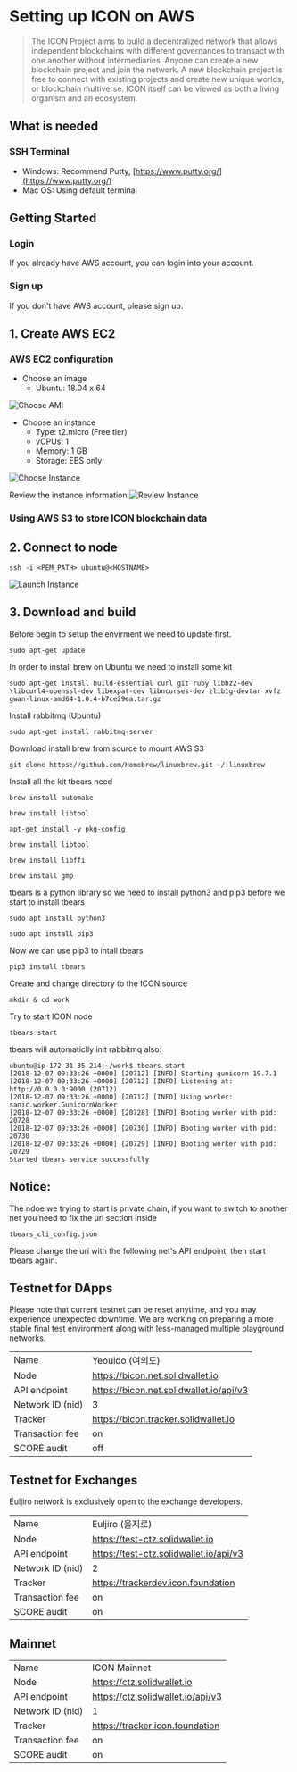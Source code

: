 # Setting up ICON on AWS

> The ICON Project aims to build a decentralized network that allows independent blockchains with different governances to transact with one another without intermediaries. Anyone can create a new blockchain project and join the network. A new blockchain project is free to connect with existing projects and create new unique worlds, or blockchain multiverse. ICON itself can be viewed as both a living organism and an ecosystem.


## What is needed

### SSH Terminal 
- Windows: Recommend Putty, [https://www.putty.org/](https://www.putty.org/)
- Mac OS: Using default terminal

## Getting Started

### Login
If you already have AWS account, you can login into your account.

### Sign up
If you don't have AWS account, please sign up.

## 1. Create AWS EC2

### AWS EC2 configuration
- Choose an image
    - Ubuntu: 18.04 x 64

![Choose AMI](https://s3.amazonaws.com/kaizen-images/github/aws_choose_ami.png)

- Choose an instance
    - Type: t2.micro (Free tier)
    - vCPUs: 1
    - Memory: 1 GB
    - Storage: EBS only

![Choose Instance](https://s3.amazonaws.com/kaizen-images/github/aws_choose_instance.png)

Review the instance information
![Review Instance](https://s3.amazonaws.com/kaizen-images/github/aws_review_instance.png)

### Using AWS S3 to store ICON blockchain data

## 2. Connect to node

```
ssh -i <PEM_PATH> ubuntu@<HOSTNAME>
```

![Launch Instance](https://s3.amazonaws.com/kaizen-images/github/aws_launch_instance.png)

## 3. Download and build

Before begin to setup the envirment we need to update first.
```
sudo apt-get update
```

In order to install brew on Ubuntu we need to install some kit 
```
sudo apt-get install build-essential curl git ruby libbz2-dev \libcurl4-openssl-dev libexpat-dev libncurses-dev zlib1g-devtar xvfz gwan-linux-amd64-1.0.4-b7ce29ea.tar.gz
```

Install rabbitmq (Ubuntu)

```
sudo apt-get install rabbitmq-server
```

Download install brew from source to mount AWS S3

```
git clone https://github.com/Homebrew/linuxbrew.git ~/.linuxbrew
```

Install all the kit tbears need
```
brew install automake
```

```
brew install libtool
```

```
apt-get install -y pkg-config
```

```
brew install libtool
```

```
brew install libffi
```

```
brew install gmp
```

tbears is a python library so we need to install python3 and pip3 before we start to install tbears

```
sudo apt install python3
```

```
sudo apt install pip3
```

Now we can use pip3 to intall tbears

```
pip3 install tbears
```



Create and change directory to the ICON source

```
mkdir & cd work
```

Try to start ICON node
```
tbears start
```

tbears will automaticlly init rabbitmq also:
```
ubuntu@ip-172-31-35-214:~/work$ tbears start
[2018-12-07 09:33:26 +0000] [20712] [INFO] Starting gunicorn 19.7.1
[2018-12-07 09:33:26 +0000] [20712] [INFO] Listening at: http://0.0.0.0:9000 (20712)
[2018-12-07 09:33:26 +0000] [20712] [INFO] Using worker: sanic.worker.GunicornWorker
[2018-12-07 09:33:26 +0000] [20728] [INFO] Booting worker with pid: 20728
[2018-12-07 09:33:26 +0000] [20730] [INFO] Booting worker with pid: 20730
[2018-12-07 09:33:26 +0000] [20729] [INFO] Booting worker with pid: 20729
Started tbears service successfully

```



## Notice:

The ndoe we trying to start is private chain, if you want to switch to another net you need to fix the uri section inside 
```
tbears_cli_config.json
```

Please change the uri with the following net's API endpoint, then start tbears again.

## Testnet for DApps

Please note that current testnet can be reset anytime, and you may experience unexpected downtime. We are working on preparing a more stable final test environment along with less-managed multiple playground networks.

|                  |                                         |
| ---------------- | --------------------------------------- |
| Name             | Yeouido (여의도)                        |
| Node             | https://bicon.net.solidwallet.io        |
| API endpoint     | https://bicon.net.solidwallet.io/api/v3 |
| Network ID (nid) | 3                                       |
| Tracker          | https://bicon.tracker.solidwallet.io    |
| Transaction fee  | on                                      |
| SCORE audit      | off                                     |


## Testnet for Exchanges

Euljiro network is exclusively open to the exchange developers.

|                  |                                        |
| ---------------- | -------------------------------------- |
| Name             | Euljiro (을지로)                       |
| Node             | https://test-ctz.solidwallet.io        |
| API endpoint     | https://test-ctz.solidwallet.io/api/v3 |
| Network ID (nid) | 2                                      |
| Tracker          | https://trackerdev.icon.foundation     |
| Transaction fee  | on                                     |
| SCORE audit      | on                                     |


## Mainnet

|                  |                                   |
| ---------------- | --------------------------------- |
| Name             | ICON Mainnet                      |
| Node             | https://ctz.solidwallet.io        |
| API endpoint     | https://ctz.solidwallet.io/api/v3 |
| Network ID (nid) | 1                                 |
| Tracker          | https://tracker.icon.foundation   |
| Transaction fee  | on                                |
| SCORE audit      | on                                |
